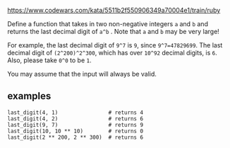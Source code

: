 https://www.codewars.com/kata/5511b2f550906349a70004e1/train/ruby


Define a function that takes in two non-negative integers `a` and `b` and returns the last decimal digit of `a^b` . Note that `a` and `b` may be very large!

For example, the last decimal digit of `9^7` is `9`, since `9^7=47829699`. The last decimal digit of `(2^200)^2^300`, which has over `10^92` decimal digits, is `6`. Also, please take `0^0` to be `1`.

You may assume that the input will always be valid.

## examples

```
last_digit(4, 1)                # returns 4
last_digit(4, 2)                # returns 6
last_digit(9, 7)                # returns 9
last_digit(10, 10 ** 10)        # returns 0
last_digit(2 ** 200, 2 ** 300)  # returns 6
```